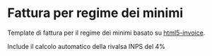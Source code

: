 Fattura per regime dei minimi
=============

Template di fattura per il regime dei minimi basato su [html5-invoice](https://github.com/jonathantneal/html5-invoice).

Include il calcolo automatico della rivalsa INPS del 4%
